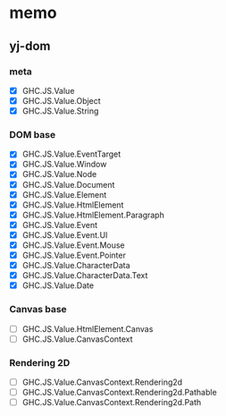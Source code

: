 memo
====

yj-dom
------

### meta

* [x] GHC.JS.Value
* [x] GHC.JS.Value.Object
* [x] GHC.JS.Value.String

### DOM base

* [x] GHC.JS.Value.EventTarget
* [x] GHC.JS.Value.Window
* [x] GHC.JS.Value.Node
* [x] GHC.JS.Value.Document
* [x] GHC.JS.Value.Element
* [x] GHC.JS.Value.HtmlElement
* [x] GHC.JS.Value.HtmlElement.Paragraph
* [x] GHC.JS.Value.Event
* [x] GHC.JS.Value.Event.UI
* [x] GHC.JS.Value.Event.Mouse
* [x] GHC.JS.Value.Event.Pointer
* [x] GHC.JS.Value.CharacterData
* [x] GHC.JS.Value.CharacterData.Text
* [x] GHC.JS.Value.Date

### Canvas base

* [ ] GHC.JS.Value.HtmlElement.Canvas
* [ ] GHC.JS.Value.CanvasContext

### Rendering 2D

* [ ] GHC.JS.Value.CanvasContext.Rendering2d
* [ ] GHC.JS.Value.CanvasContext.Rendering2d.Pathable
* [ ] GHC.JS.Value.CanvasContext.Rendering2d.Path
